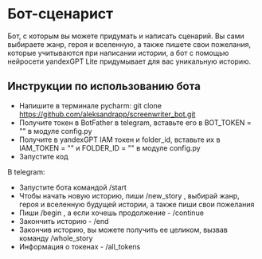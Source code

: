 # Бот-сценарист

Бот, с которым вы можете придумать и написать сценарий. Вы сами выбираете жанр, героя и вселенную, а также пишете свои пожелания, которые учитываются при написании истории, а бот с помощью нейросети yandexGPT Lite придумывает для вас уникальную историю.


## Инструкции по использованию бота

- Напишите в терминале pycharm: git clone https://github.com/aleksandrapp/screenwriter_bot.git
- Получите токен в BotFather в telegram, вставьте его в BOT_TOKEN = "" в модуле config.py
- Получите в yandexGPT IAM токен и folder_id, вставьте их в IAM_TOKEN = "" и FOLDER_ID = "" в модуле config.py
- Запустите код

В telegram:
- Запустите бота командой /start
- Чтобы начать новую историю, пиши /new_story , выбирай жанр, героя и вселенную будущей истории, а также пиши свои пожелания
- Пиши /begin , а если хочешь продолжение - /continue
- Закончить историю - /end
- Закончив историю, вы можете получить ее целиком, вызвав команду /whole_story
- Информация о токенах - /all_tokens
